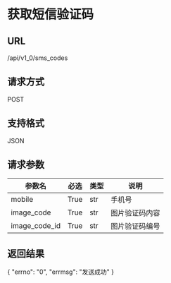 # 获取短信验证码
## URL
/api/v1_0/sms_codes
## 请求方式
POST
## 支持格式
JSON
## 请求参数
| 参数名 | 必选 | 类型 | 说明 |
| -- | -- | -- | -- |
| mobile | True | str | 手机号 |
| image_code | True | str | 图片验证码内容 |
| image_code_id | True | str | 图片验证码编号 |


## 返回结果
{
    "errno": "0",
    "errmsg": "发送成功"
}
